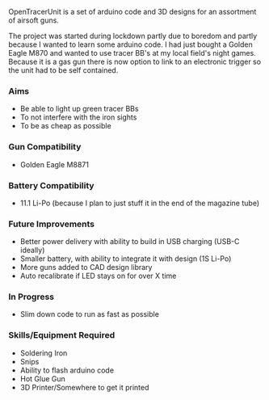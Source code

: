 OpenTracerUnit is a set of arduino code and 3D designs for an assortment of airsoft guns. 

The project was started during lockdown partly due to boredom and partly because I wanted to learn some arduino code. I had just bought a Golden Eagle M870 and wanted to use tracer BB's at my local field's night games. Because it is a gas gun there is now option to link to an electronic trigger so the unit had to be self contained.

### Aims

* Be able to light up green tracer BBs
* To not interfere with the iron sights
* To be as cheap as possible

### Gun Compatibility

* Golden Eagle M8871

### Battery Compatibility

* 11.1 Li-Po (because I plan to just stuff it in the end of the magazine tube)

### Future Improvements

* Better power delivery with ability to build in USB charging (USB-C ideally)
* Smaller battery, with ability to integrate it with design (1S Li-Po)
* More guns added to CAD design library
* Auto recalibrate if LED stays on for over X time

### In Progress

* Slim down code to run as fast as possible

### Skills/Equipment Required
* Soldering Iron
* Snips
* Ability to flash arduino code
* Hot Glue Gun
* 3D Printer/Somewhere to get it printed